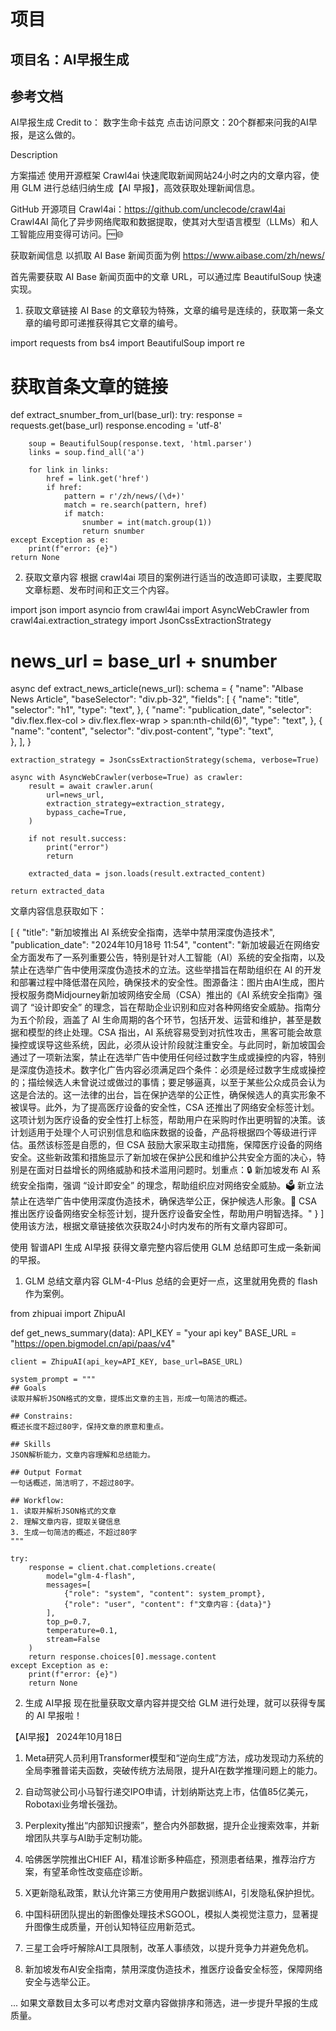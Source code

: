 # 项目
## 项目名：AI早报生成

## 参考文档
AI早报生成
Credit to： 数字生命卡兹克
点击访问原文：20个群都来问我的AI早报，是这么做的。

Description

方案描述
使用开源框架 Crawl4ai 快速爬取新闻网站24小时之内的文章内容，使用 GLM 进行总结归纳生成【AI 早报】，高效获取处理新闻信息。

GitHub 开源项目 Crawl4ai：https://github.com/unclecode/crawl4ai
Crawl4AI 简化了异步网络爬取和数据提取，使其对大型语言模型（LLMs）和人工智能应用变得可访问。🆓🌐

获取新闻信息
以抓取 AI Base 新闻页面为例 https://www.aibase.com/zh/news/

首先需要获取 AI Base 新闻页面中的文章 URL，可以通过库 BeautifulSoup 快速实现。

1. 获取文章链接
AI Base 的文章较为特殊，文章的编号是连续的，获取第一条文章的编号即可递推获得其它文章的编号。

import requests
from bs4 import BeautifulSoup
import re

# 获取首条文章的链接
def extract_snumber_from_url(base_url):
    try:
        response = requests.get(base_url)
        response.encoding = 'utf-8'

        soup = BeautifulSoup(response.text, 'html.parser')
        links = soup.find_all('a')

        for link in links:
            href = link.get('href')
            if href:
                pattern = r'/zh/news/(\d+)' 
                match = re.search(pattern, href)
                if match:
                    snumber = int(match.group(1))
                    return snumber
    except Exception as e:
        print(f"error: {e}")
    return None
2. 获取文章内容
根据 crawl4ai 项目的案例进行适当的改造即可读取，主要爬取文章标题、发布时间和正文三个内容。

import json
import asyncio
from crawl4ai import AsyncWebCrawler
from crawl4ai.extraction_strategy import JsonCssExtractionStrategy

# news_url = base_url + snumber
async def extract_news_article(news_url):
    schema = {
        "name": "AIbase News Article",
        "baseSelector": "div.pb-32", 
        "fields": [
            {
                "name": "title",
                "selector": "h1",
                "type": "text",
            },
            {
                "name": "publication_date",
                "selector": "div.flex.flex-col > div.flex.flex-wrap > span:nth-child(6)",
                "type": "text",
            },
            {
                "name": "content",
                "selector": "div.post-content",
                "type": "text",  
            },
        ],
    }

    extraction_strategy = JsonCssExtractionStrategy(schema, verbose=True)

    async with AsyncWebCrawler(verbose=True) as crawler:
        result = await crawler.arun(
            url=news_url, 
            extraction_strategy=extraction_strategy,
            bypass_cache=True,
        )

        if not result.success:
            print("error")
            return
            
        extracted_data = json.loads(result.extracted_content)

    return extracted_data
文章内容信息获取如下：

[
  {
    "title": "​新加坡推出 AI 系统安全指南，选举中禁用深度伪造技术",
    "publication_date": "2024年10月18号 11:54",
    "content": "新加坡最近在网络安全方面发布了一系列重要公告，特别是针对人工智能（AI）系统的安全指南，以及禁止在选举广告中使用深度伪造技术的立法。这些举措旨在帮助组织在 AI 的开发和部署过程中降低潜在风险，确保技术的安全性。图源备注：图片由AI生成，图片授权服务商Midjourney新加坡网络安全局（CSA）推出的《AI 系统安全指南》强
调了 “设计即安全” 的理念，旨在帮助企业识别和应对各种网络安全威胁。指南分为五个阶段，涵盖了 AI 生命周期的各个环节，包括开发、运营和维护，甚至是数据和模型的终止处理。CSA 指出，AI 系统容易受到对抗性攻击，黑客可能会故意操控或误导这些系统，因此，必须从设计阶段就注重安全。与此同时，新加坡国会通过了一项新法案，禁止在选举广告中使用任何经过数字生成或操控的内容，特别是深度伪造技术。数字化广告内容必须满足四个条件：必须是经过数字生成或操控的；描绘候选人未曾说过或做过的事情；要足够逼真，以至于某些公众成员会认为这是合法的。这一法律的出台，旨在保护选举的公正性，确保候选人的真实形象不被误导。此外，为了提高医疗设备的安全性，CSA 还推出了网络安全标签计划。这项计划为医疗设备的安全性打上标签，帮助用户在采购时作出更明智的决策。该计划适用于处理个人可识别信息和临床数据的设备，产品将根据四个等级进行评估。虽然该标签是自愿的，但 CSA 鼓励大家采取主动措施，保障医疗设备的网络安全。这些新政策和措施显示了新加坡在保护公民和维护公共安全方面的决心，特别是在面对日益增长的网络威胁和技术滥用问题时。划重点：🔒 新加坡发布 AI 系统安全指南，强调 “设计即安全” 的理念，帮助组织应对网络安全威胁。🗳️ 新立法禁止在选举广告中使用深度伪造技术，确保选举公正，保护候选人形象。🏥 CSA 推出医疗设备网络安全标签计划，提升医疗设备安全性，帮助用户明智选择。"
  }
]
使用该方法，根据文章链接依次获取24小时内发布的所有文章内容即可。

使用 智谱API 生成 AI早报
获得文章完整内容后使用 GLM 总结即可生成一条新闻的早报。

1. GLM 总结文章内容
GLM-4-Plus 总结的会更好一点，这里就用免费的 flash 作为案例。

from zhipuai import ZhipuAI

def get_news_summary(data):
    API_KEY = "your api key"
    BASE_URL = "https://open.bigmodel.cn/api/paas/v4"

    client = ZhipuAI(api_key=API_KEY, base_url=BASE_URL)

    system_prompt = """
    ## Goals
    读取并解析JSON格式的文章，提炼出文章的主旨，形成一句简洁的概述。

    ## Constrains:
    概述长度不超过80字，保持文章的原意和重点。

    ## Skills
    JSON解析能力，文章内容理解和总结能力。

    ## Output Format
    一句话概述，简洁明了，不超过80字。

    ## Workflow:
    1. 读取并解析JSON格式的文章
    2. 理解文章内容，提取关键信息
    3. 生成一句简洁的概述，不超过80字
    """

    try:
        response = client.chat.completions.create(
            model="glm-4-flash",
            messages=[
                {"role": "system", "content": system_prompt},
                {"role": "user", "content": f"文章内容：{data}"}
            ],
            top_p=0.7,
            temperature=0.1,
            stream=False
        )
        return response.choices[0].message.content
    except Exception as e:
        print(f"error: {e}")
        return None
2. 生成 AI早报
现在批量获取文章内容并提交给 GLM 进行处理，就可以获得专属的 AI 早报啦！

【AI早报】 2024年10月18日

1. Meta研究人员利用Transformer模型和“逆向生成”方法，成功发现动力系统的全局李雅普诺夫函数，突破传统方法局限，提升AI在数学推理问题上的能力。

2. 自动驾驶公司小马智行递交IPO申请，计划纳斯达克上市，估值85亿美元，Robotaxi业务增长强劲。

3. Perplexity推出“内部知识搜索”，整合内外部数据，提升企业搜索效率，并新增团队共享与AI助手定制功能。

4. 哈佛医学院推出CHIEF AI，精准诊断多种癌症，预测患者结果，推荐治疗方案，有望革命性改变癌症诊断。

5. X更新隐私政策，默认允许第三方使用用户数据训练AI，引发隐私保护担忧。

6. 中国科研团队提出的新图像处理技术SGOOL，模拟人类视觉注意力，显著提升图像生成质量，开创认知特征应用新范式。

7. 三星工会呼吁解除AI工具限制，改革人事绩效，以提升竞争力并避免危机。

8. 新加坡发布AI安全指南，禁用深度伪造技术，推医疗设备安全标签，保障网络安全与选举公正。

...
如果文章数目太多可以考虑对文章内容做排序和筛选，进一步提升早报的生成质量。